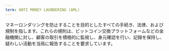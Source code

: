 ```yaml
---
term: ANTI MONEY LAUNDERING (AML)
---
```


マネーロンダリングを防止することを目的としたすべての手続き、法律、および規制を指します。これらの規則は、ビットコイン交換プラットフォームなどの金融機関に対し、顧客の取引を積極的に監視し、身元確認を行い、記録を保持し、疑わしい活動を当局に報告することを要求しています。